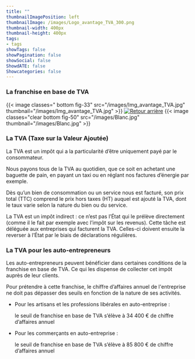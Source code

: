 ```yaml
---
title: ""
thumbnailImagePosition: left
thumbnailImage: /images/Logo_avantage_TVA_300.png
thumbnail-width: 400px
thumbnail-height: 400px
tags:
- tags
showTags: false
showPagination: false
showSocial: false
ShowdATE: false
Showcategories: false
---
```


### La franchise en base de TVA
<!--more-->

{{< image classes=" bottom fig-33" src="/images/Img_avantage_TVA.jpg" thumbnail="/images/Img_avantage_TVA.jpg"  >}}
[![Retour arrière](/images/logo-retour-arriere_50.png)](../)
{{< image classes="clear bottom fig-50" src="/images/Blanc.jpg" thumbnail="/images/Blanc.jpg"  >}}


### La TVA (Taxe sur la Valeur Ajoutée)
La TVA est un impôt qui a la particularité d’être uniquement payé par le consommateur.

Nous payons tous de la TVA au quotidien, que ce soit en achetant une baguette de pain, en payant un taxi ou en réglant nos factures d’énergie par exemple.

Dès qu’un bien de consommation ou un service nous est facturé, son prix total (TTC) comprend le prix hors taxes (HT) auquel est ajouté la TVA, dont le taux varie selon la nature du bien ou du service.

La TVA est un impôt indirect : ce n’est pas l’État qui le prélève directement (comme il le fait par exemple avec l’impôt sur les revenus). Cette tâche est déléguée aux entreprises qui facturent la TVA. Celles-ci doivent ensuite la reverser à l’État par le biais de déclarations régulières.

### La TVA pour les auto-entrepreneurs
Les auto-entrepreneurs peuvent bénéficier dans certaines conditions de la franchise en base de TVA. Ce qui les dispense de collecter cet impôt auprès de leur clients.

Pour prétendre à cette franchise, le chiffre d’affaires annuel de l'entreprise ne doit pas dépasser des seuils en fonction de la nature de ses activités.

* Pour les artisans et les professions libérales en auto-entreprise :

  le seuil de franchise en base de TVA s’élève à 34 400 € de chiffre d’affaires annuel

* Pour les commerçants en auto-entreprise :

  le seuil de franchise en base de TVA  s’élève à 85 800 € de chiffre d’affaires annuel